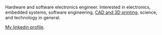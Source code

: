 Hardware and software electronics engineer.
Interested in electronics, embedded systems, software engineering, [CAD and 3D printing](https://www.youmagine.com/francois-laboureur/designs), science, and technology in general.

[My linkedin profile](https://www.linkedin.com/in/francoislaboureur/).
